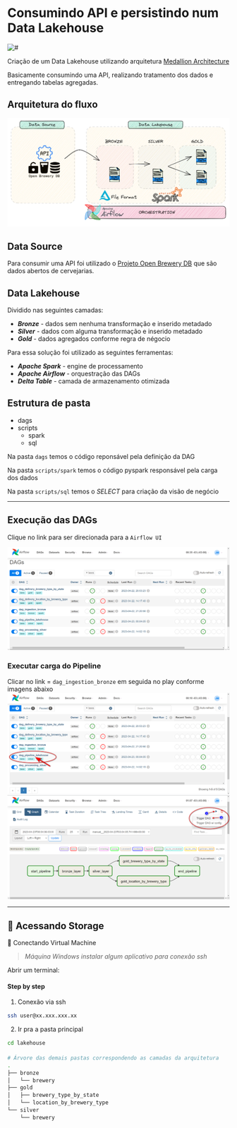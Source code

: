 # Consumindo API e persistindo num Data Lakehouse
![#](https://img.shields.io/badge/license-Apache-blue)

Criação de um Data Lakehouse utilizando arquitetura [Medallion Architecture](https://www.databricks.com/glossary/medallion-architecture)

Basicamente consumindo uma API, realizando tratamento dos dados e entregando tabelas agregadas.


## Arquitetura do fluxo
![Arquitetura Lakehouse](img/img_architetura.png)

## Data Source
Para consumir uma API foi utilizado o [Projeto Open Brewery DB](https://www.openbrewerydb.org/) que são dados abertos de cervejarias.

## Data Lakehouse
Dividido nas seguintes camadas:

- ***Bronze*** - dados sem nenhuma transformação e inserido metadado
- ***Silver*** - dados com alguma transformação e inserido metadado
- ***Gold*** - dados agregados conforme regra de négocio

Para essa solução foi utilizado as seguintes ferramentas:
- ***Apache Spark*** - engine de processamento 
- ***Apache Airflow*** - orquestração das DAGs
- ***Delta Table*** - camada de armazenamento otimizada

## Estrutura de pasta
* dags
* scripts
    * spark
    * sql

Na pasta `dags` temos o código reponsável pela definição da DAG 

Na pasta `scripts/spark` temos o código pyspark responsável pela carga dos dados

Na pasta `scripts/sql` temos o *SELECT* para criação da visão de negócio


***

## Execução das DAGs
Clique no link para ser direcionada para a `Airflow UI` 

![Alt text](img/airflow_01.png)

### Executar carga do Pipeline
Clicar no link = `dag_ingestion_bronze` em seguida no play conforme imagens abaixo
![Alt text](img/airflow_10.png)
![Alt text](img/airflow_12.png)
***
## :rocket: Acessando Storage

:closed_lock_with_key: Conectando Virtual Machine<p>
>_Máquina Windows instalar algum aplicativo para conexão ssh_

Abrir um terminal:

#### Step by step 
1. Conexão via ssh
```bash
ssh user@xx.xxx.xxx.xx
```
2. Ir pra a pasta principal
```bash
cd lakehouse

# Árvore das demais pastas correspondendo as camadas da arquitetura
.
├── bronze
│   └── brewery
├── gold
│   ├── brewery_type_by_state
│   └── location_by_brewery_type
└── silver
    └── brewery
```

